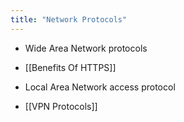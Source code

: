 ```yaml
---
title: "Network Protocols"
---
```

- Wide Area Network protocols
 - [[Benefits Of HTTPS]]
 
 - Local Area Network access protocol

- [[VPN Protocols]]